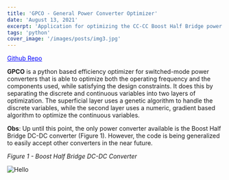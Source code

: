 ```yaml
---
title: 'GPCO - General Power Converter Optimizer'
date: 'August 13, 2021'
excerpt: 'Application for optimizing the CC-CC Boost Half Bridge power converter.'
tags: 'python'
cover_image: '/images/posts/img3.jpg'
---
```



<a href="https://github.com/Cbonief/GPCO" style="color: Blue">Github Repo</a>

**GPCO** is a python based efficiency optimizer for switched-mode power converters that is able to optimize both the operating frequency and the components used, while satisfying the design constraints. It does this by separating the discrete and continuous variables into two layers of optimization. The superficial layer uses a genetic algorithm to handle the discrete variables, while the second layer uses a numeric, gradient based algorithm to optimize the continuous variables.

**Obs**: Up until this point, the only power converter available is the Boost Half Bridge DC-DC converter (Figure 1). However, the code is being generalized to easily accept other converters in the near future.

*Figure 1 - Boost Half Bridge DC-DC Converter*

![Hello](https://imgur.com/bd5bGsC.png)

